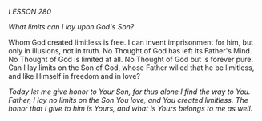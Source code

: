 *LESSON 280*

*What limits can I lay upon God's Son?*

Whom God created limitless is free. I can invent imprisonment for him, but only in illusions, not in truth. No Thought of God has left Its Father's Mind. No Thought of God is limited at all. No Thought of God but is forever pure. Can I lay limits on the Son of God, whose Father willed that he be limitless, and like Himself in freedom and in love?

_Today let me give honor to Your Son, for thus alone I find the way to You. Father, I lay no limits on the Son You love, and You created limitless. The honor that I give to him is Yours, and what is Yours belongs to me as well._